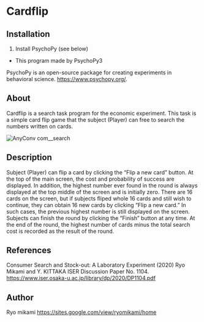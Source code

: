 # Cardflip 

## Installation

1. Install PsychoPy (see below)
* This program made by PsychoPy3

PsychoPy is an open-source package for creating experiments in behavioral science.
https://www.psychopy.org/.

## About

Cardflip is a search task program for the economic experiment. This task is a simple card flip game that the subject (Player) can free to search the numbers written on cards. 

![AnyConv com__search](https://user-images.githubusercontent.com/38565854/101184228-d1083300-3693-11eb-86f0-ed48a7193ed8.gif)


## Description


Subject (Player) can flip a card by clicking the “Flip a new card” button. 
At the top of the main screen, the cost and probability of success are displayed. In addition, the highest number ever found in the round is always displayed at the top middle of the screen and is initially zero.
There are 16 cards on the screen, but if subjects fliped whole 16 cards and still wish to continue, they can obtain 16 new cards by clicking “Flip a new card.” In such cases, the previous highest number is still displayed on the screen. Subjects can finish the round by clicking the “Finish” button at any time. At the end of the round, the highest number of cards minus the total search cost is recorded as the result of the round.

## References
Consumer Search and Stock-out: A Laboratory Experiment (2020)  Ryo Mikami and Y. KITTAKA
ISER Discussion Paper No. 1104.
https://www.iser.osaka-u.ac.jp/library/dp/2020/DP1104.pdf

## Author

Ryo mikami
https://sites.google.com/view/ryomikami/home
